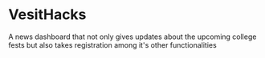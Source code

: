 # VesitHacks
A news dashboard that not only gives updates about the upcoming college fests but also takes registration among it's other functionalities 
